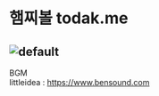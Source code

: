 # 햄찌볼 todak.me
![default](https://user-images.githubusercontent.com/36301491/48978208-45925980-f0eb-11e8-9046-2ff87479a250.PNG)
---
BGM<br>
littleidea : https://www.bensound.com
